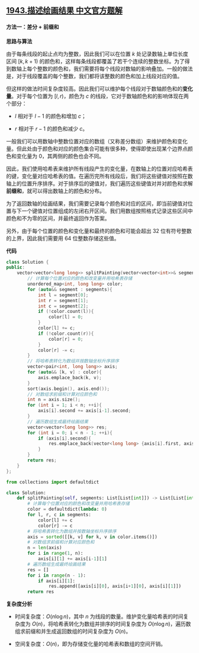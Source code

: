 ## [1943.描述绘画结果 中文官方题解](https://leetcode.cn/problems/describe-the-painting/solutions/100000/miao-shu-hui-hua-jie-guo-by-leetcode-sol-tnvy)

#### 方法一：差分 + 前缀和

**思路与算法**

由于每条线段的起止点均为整数，因此我们可以在位置 $k$ 处记录数轴上单位长度区间 $[k, k + 1)$ 的颜色和，这样每条线段都覆盖了若干个连续的整数坐标。为了得到数轴上每个整数的颜色和，我们需要将每个线段对数轴的影响叠加。一般的做法是，对于线段覆盖的每个整数，我们都将该整数的颜色和加上线段对应的值。

但这样的做法时间复杂度较高。因此我们可以维护每个线段对于数轴颜色和的**变化量**。对于每个位置为 $[l, r)$，颜色为 $c$ 的线段，它对于数轴颜色和的影响体现在两个部分：

- $l$ 相对于 $l - 1$ 的颜色和增加 $c$；

- $r$ 相对于 $r - 1$ 的颜色和减少 $c$。

一般我们可以用数轴中整数位置对应的数组（又称差分数组）来维护颜色和变化量。但此处由于颜色和对应的颜色集合可能有很多种，使得即使出现某个边界点颜色和变化量为 $0$，其两侧的颜色也会不同。

因此，我们使用哈希表来维护所有线段产生的变化量，在数轴上的位置对应哈希表的键，变化量对应哈希表的值。在遍历完所有线段后，我们将这些键值对按照在数轴上的位置升序排序。对于排序后的键值对，我们遍历这些键值对并对颜色和求解**前缀和**，就可以得出数轴上的颜色和分布。

为了返回数轴的绘画结果，我们需要记录每个颜色和对应的区间，即当前键值对位置与下一个键值对位置组成的左闭右开区间。我们用数组按照格式记录这些区间中颜色和不为零的区间，并最终返回作为答案。

另外，由于每个位置的颜色和变化量和最终的颜色和可能会超出 $32$ 位有符号整数的上界，因此我们需要用 $64$ 位整数存储这些值。

**代码**

```C++ [sol1-C++]
class Solution {
public:
    vector<vector<long long>> splitPainting(vector<vector<int>>& segments) {
        // 计算每个位置对应的颜色和改变量并用哈希表存储
        unordered_map<int, long long> color;
        for (auto&& segment : segments){
            int l = segment[0];
            int r = segment[1];
            int c = segment[2];
            if (!color.count(l)){
                color[l] = 0;
            }
            color[l] += c;
            if (!color.count(r)){
                color[r] = 0;
            }
            color[r] -= c;
        }
        // 将哈希表转化为数组并按数轴坐标升序排序
        vector<pair<int, long long>> axis;
        for (auto&& [k, v] : color){
            axis.emplace_back(k, v);
        }
        sort(axis.begin(), axis.end());
        // 对数组求前缀和计算对应颜色和
        int n = axis.size();
        for (int i = 1; i < n; ++i){
            axis[i].second += axis[i-1].second;
        }
        // 遍历数组生成最终绘画结果
        vector<vector<long long>> res;
        for (int i = 0; i < n - 1; ++i){
            if (axis[i].second){
                res.emplace_back(vector<long long> {axis[i].first, axis[i+1].first, axis[i].second});
            }
        }
        return res;
    }
};
```

```Python [sol1-Python3]
from collections import defaultdict

class Solution:
    def splitPainting(self, segments: List[List[int]]) -> List[List[int]]:
        # 计算每个位置对应的颜色和改变量并用哈希表存储
        color = defaultdict(lambda: 0)
        for l, r, c in segments:
            color[l] += c
            color[r] -= c
        # 将哈希表转化为数组并按数轴坐标升序排序
        axis = sorted([[k, v] for k, v in color.items()])
        # 对数组求前缀和计算对应颜色和
        n = len(axis)
        for i in range(1, n):
            axis[i][1] += axis[i-1][1]
        # 遍历数组生成最终绘画结果
        res = []
        for i in range(n - 1):
            if axis[i][1]:
                res.append([axis[i][0], axis[i+1][0], axis[i][1]])
        return res
```

**复杂度分析**

- 时间复杂度：$O(n\log n)$，其中 $n$ 为线段的数量。维护变化量哈希表的时间复杂度为 $O(n)$，将哈希表转化为数组并排序的时间复杂度为 $O(n\log n)$，遍历数组求前缀和并生成返回数组的时间复杂度为 $O(n)$。

- 空间复杂度：$O(n)$，即为存储变化量的哈希表和数组的空间开销。